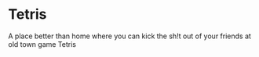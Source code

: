 # Tetris
A place better than home where you can kick the sh!t out of your friends
at old town game Tetris
